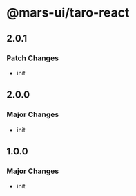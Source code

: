# @mars-ui/taro-react

## 2.0.1

### Patch Changes

- init

## 2.0.0

### Major Changes

- init

## 1.0.0

### Major Changes

- init
